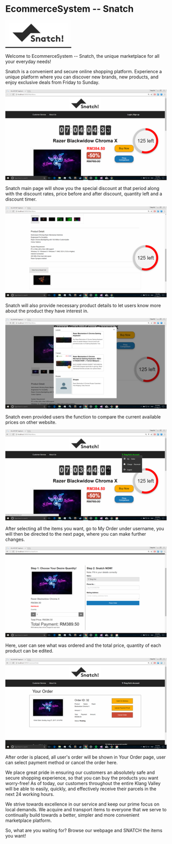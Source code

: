 # EcommerceSystem -- Snatch 

![alt text](https://github.com/yewyew25/EcommerceSystem/blob/master/Screenshots/snatch!%20logo.PNG?raw=true!)


Welcome to EcommerceSystem -- Snatch, the unique marketplace for all your everyday needs!

Snatch is a convenient and secure online shopping platform. 
Experience a unique platform where you can discover new brands, new products, and enjoy exclusive deals from Friday to Sunday.

![alt text](https://github.com/yewyew25/EcommerceSystem/blob/master/Screenshots/Screenshot%20(148).png?raw=true)

Snatch main page will show you the special discount at that period along with the discount rates, price before and after discount, quantity left and a discount timer.

![alt text](https://github.com/yewyew25/EcommerceSystem/blob/master/Screenshots/Screenshot%20(150).png?raw=true)

Snatch will also provide necessary product details to let users know more about the product they have interest in.

![alt text](https://github.com/yewyew25/EcommerceSystem/blob/master/Screenshots/Screenshot%20(151).png?raw=true)

Snatch even provided users the function to compare the current available prices on other website.

![alt text](https://github.com/yewyew25/EcommerceSystem/blob/master/Screenshots/Screenshot%20(153).png?raw=true)

After selecting all the items you want, go to My Order under username, you will then be directed to the next page, where you can make further changes.

![alt text](https://github.com/yewyew25/EcommerceSystem/blob/master/Screenshots/Screenshot%20(154).png?raw=true)

Here, user can see what was ordered and the total price, quantity of each product can be edited.

![alt text](https://github.com/yewyew25/EcommerceSystem/blob/master/Screenshots/Screenshot%20(156).png?raw=true)

After order is placed, all user's order will be shown in Your Order page, user can select payment method or cancel the order here.


We place great pride in ensuring our customers an absolutely safe and secure shopping experience, so that you can buy the products you want worry-free! As of today, our customers throughout the entire Klang Valley will be able to easily, quickly, and effectively receive their parcels in the next 24 working hours.

We strive towards excellence in our service and keep our prime focus on local demands. We acquire and transport items to everyone that we serve to continually build towards a better, simpler and more convenient marketplace platform.

So, what are you waiting for? Browse our webpage and SNATCH the items you want!
